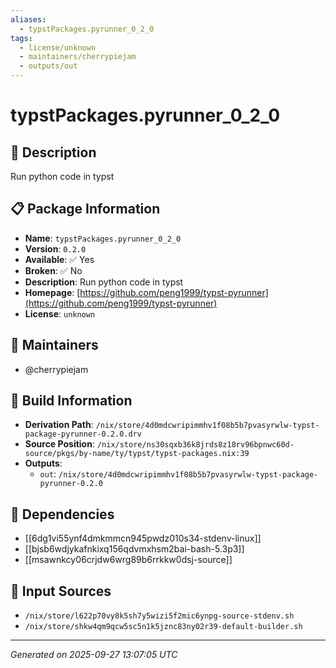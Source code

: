 ```yaml
---
aliases:
  - typstPackages.pyrunner_0_2_0
tags:
  - license/unknown
  - maintainers/cherrypiejam
  - outputs/out
---
```


# typstPackages.pyrunner_0_2_0

## 📝 Description

Run python code in typst

## 📋 Package Information

- **Name**: `typstPackages.pyrunner_0_2_0`
- **Version**: `0.2.0`
- **Available**: ✅ Yes
- **Broken**: ✅ No
- **Description**: Run python code in typst
- **Homepage**: [https://github.com/peng1999/typst-pyrunner](https://github.com/peng1999/typst-pyrunner)
- **License**: `unknown`
## 👥 Maintainers

- @cherrypiejam


## 🔧 Build Information

- **Derivation Path**: `/nix/store/4d0mdcwripimmhv1f08b5b7pvasyrwlw-typst-package-pyrunner-0.2.0.drv`
- **Source Position**: `/nix/store/ns30sqxb36k8jrds8z18rv96bpnwc60d-source/pkgs/by-name/ty/typst/typst-packages.nix:39`
- **Outputs**:
  - `out`:  `/nix/store/4d0mdcwripimmhv1f08b5b7pvasyrwlw-typst-package-pyrunner-0.2.0`

## 🔗 Dependencies

- [[6dg1vi55ynf4dmkmmcn945pwdz010s34-stdenv-linux]]
- [[bjsb6wdjykafnkixq156qdvmxhsm2bai-bash-5.3p3]]
- [[msawnkcy06crjdw6wrg89b6rrkkw0dsj-source]]

## 📁 Input Sources

- `/nix/store/l622p70vy8k5sh7y5wizi5f2mic6ynpg-source-stdenv.sh`
- `/nix/store/shkw4qm9qcw5sc5n1k5jznc83ny02r39-default-builder.sh`

---
*Generated on 2025-09-27 13:07:05 UTC*

